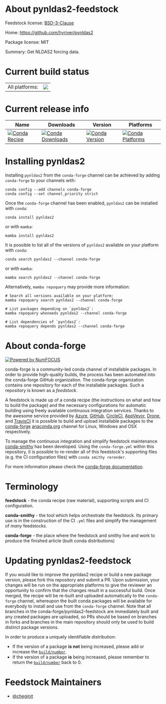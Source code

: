 About pynldas2-feedstock
========================

Feedstock license: [BSD-3-Clause](https://github.com/conda-forge/pynldas2-feedstock/blob/main/LICENSE.txt)

Home: https://github.com/hyriver/pynldas2

Package license: MIT

Summary: Get NLDAS2 forcing data.

Current build status
====================


<table><tr><td>All platforms:</td>
    <td>
      <a href="https://dev.azure.com/conda-forge/feedstock-builds/_build/latest?definitionId=18350&branchName=main">
        <img src="https://dev.azure.com/conda-forge/feedstock-builds/_apis/build/status/pynldas2-feedstock?branchName=main">
      </a>
    </td>
  </tr>
</table>

Current release info
====================

| Name | Downloads | Version | Platforms |
| --- | --- | --- | --- |
| [![Conda Recipe](https://img.shields.io/badge/recipe-pynldas2-green.svg)](https://anaconda.org/conda-forge/pynldas2) | [![Conda Downloads](https://img.shields.io/conda/dn/conda-forge/pynldas2.svg)](https://anaconda.org/conda-forge/pynldas2) | [![Conda Version](https://img.shields.io/conda/vn/conda-forge/pynldas2.svg)](https://anaconda.org/conda-forge/pynldas2) | [![Conda Platforms](https://img.shields.io/conda/pn/conda-forge/pynldas2.svg)](https://anaconda.org/conda-forge/pynldas2) |

Installing pynldas2
===================

Installing `pynldas2` from the `conda-forge` channel can be achieved by adding `conda-forge` to your channels with:

```
conda config --add channels conda-forge
conda config --set channel_priority strict
```

Once the `conda-forge` channel has been enabled, `pynldas2` can be installed with `conda`:

```
conda install pynldas2
```

or with `mamba`:

```
mamba install pynldas2
```

It is possible to list all of the versions of `pynldas2` available on your platform with `conda`:

```
conda search pynldas2 --channel conda-forge
```

or with `mamba`:

```
mamba search pynldas2 --channel conda-forge
```

Alternatively, `mamba repoquery` may provide more information:

```
# Search all versions available on your platform:
mamba repoquery search pynldas2 --channel conda-forge

# List packages depending on `pynldas2`:
mamba repoquery whoneeds pynldas2 --channel conda-forge

# List dependencies of `pynldas2`:
mamba repoquery depends pynldas2 --channel conda-forge
```


About conda-forge
=================

[![Powered by
NumFOCUS](https://img.shields.io/badge/powered%20by-NumFOCUS-orange.svg?style=flat&colorA=E1523D&colorB=007D8A)](https://numfocus.org)

conda-forge is a community-led conda channel of installable packages.
In order to provide high-quality builds, the process has been automated into the
conda-forge GitHub organization. The conda-forge organization contains one repository
for each of the installable packages. Such a repository is known as a *feedstock*.

A feedstock is made up of a conda recipe (the instructions on what and how to build
the package) and the necessary configurations for automatic building using freely
available continuous integration services. Thanks to the awesome service provided by
[Azure](https://azure.microsoft.com/en-us/services/devops/), [GitHub](https://github.com/),
[CircleCI](https://circleci.com/), [AppVeyor](https://www.appveyor.com/),
[Drone](https://cloud.drone.io/welcome), and [TravisCI](https://travis-ci.com/)
it is possible to build and upload installable packages to the
[conda-forge](https://anaconda.org/conda-forge) [anaconda.org](https://anaconda.org/)
channel for Linux, Windows and OSX respectively.

To manage the continuous integration and simplify feedstock maintenance
[conda-smithy](https://github.com/conda-forge/conda-smithy) has been developed.
Using the ``conda-forge.yml`` within this repository, it is possible to re-render all of
this feedstock's supporting files (e.g. the CI configuration files) with ``conda smithy rerender``.

For more information please check the [conda-forge documentation](https://conda-forge.org/docs/).

Terminology
===========

**feedstock** - the conda recipe (raw material), supporting scripts and CI configuration.

**conda-smithy** - the tool which helps orchestrate the feedstock.
                   Its primary use is in the construction of the CI ``.yml`` files
                   and simplify the management of *many* feedstocks.

**conda-forge** - the place where the feedstock and smithy live and work to
                  produce the finished article (built conda distributions)


Updating pynldas2-feedstock
===========================

If you would like to improve the pynldas2 recipe or build a new
package version, please fork this repository and submit a PR. Upon submission,
your changes will be run on the appropriate platforms to give the reviewer an
opportunity to confirm that the changes result in a successful build. Once
merged, the recipe will be re-built and uploaded automatically to the
`conda-forge` channel, whereupon the built conda packages will be available for
everybody to install and use from the `conda-forge` channel.
Note that all branches in the conda-forge/pynldas2-feedstock are
immediately built and any created packages are uploaded, so PRs should be based
on branches in forks and branches in the main repository should only be used to
build distinct package versions.

In order to produce a uniquely identifiable distribution:
 * If the version of a package **is not** being increased, please add or increase
   the [``build/number``](https://docs.conda.io/projects/conda-build/en/latest/resources/define-metadata.html#build-number-and-string).
 * If the version of a package **is** being increased, please remember to return
   the [``build/number``](https://docs.conda.io/projects/conda-build/en/latest/resources/define-metadata.html#build-number-and-string)
   back to 0.

Feedstock Maintainers
=====================

* [@cheginit](https://github.com/cheginit/)


